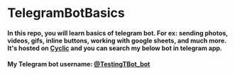 # TelegramBotBasics
#### In this repo, you will learn basics of telegram bot. For ex: sending photos, videos, gifs, inline buttons, working with google sheets, and much more. It's hosted on [Cyclic](https://www.cyclic.sh/) and you can search my below bot in telegram app. 
#### My Telegram bot username: [@TestingTBot_bot](https://t.me/TestingTBot_bot)

